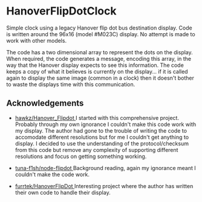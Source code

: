 # HanoverFlipDotClock
Simple clock using a legacy Hanover flip dot bus destination display.
Code is written around the 96x16 (model #M023C) display. 
No attempt is made to work with other models.

The code has a two dimensional array to represent the dots on the display. When required, the code generates 
a message, encoding this array, in the way that the Hanover display expects to see this information. The code
keeps a copy of what it believes is currently on the display... if it is called again to display the same image
(common in a clock) then it doesn't bother to waste the displays time with this communication.


## Acknowledgements
* [hawkz/Hanover_Flipdot ](https://github.com/hawkz/Hanover_Flipdot)I started with this comprehensive project. Probably through my own ignorance
I couldn't make this code work with my display. The author had gone to the trouble of writing the code to accomodate different resolutions but for
me I couldn't get anything to display. I decided to use the understanding of the protocol/checksum from this code but remove any complexity
of supporting different resolutions and focus on getting something working. 

* [tuna-f1sh/node-flipdot ](https://github.com/tuna-f1sh/node-flipdot)Background reading, again my ignorance meant I couldn't make the code work.

* [furrtek/HanoverFlipDot ](https://github.com/furrtek/HanoverFlipDot)Interesting project where the author has written their own code to handle their display.

